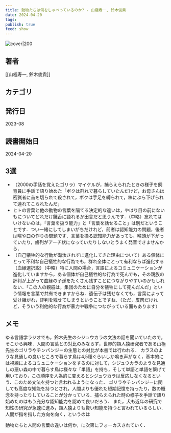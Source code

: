 ```yaml
---
title: 動物たちは何をしゃべっているのか? - 山極寿一, 鈴木俊貴
date: 2024-04-20
tags: 
publish: true
feed: show
---
```

![cover|200](http://books.google.com/books/content?id=QJ4C0AEACAAJ&printsec=frontcover&img=1&zoom=1&source=gbs_api)
## 著者
[[山極寿一, 鈴木俊貴]]
## カテゴリ

## 発行日
2023-08
## 読書開始日
2024-04-20

## 3選
 - （2000の手話を覚えたゴリラ）マイケルが，捕らえられたときの様子を飼育員に手話で語り始めた「ボクは群れで暮らしていたんだけど，お母さんは密猟者に首を切られて殺されて，ボクは手足を縛られて，棒にぶら下げられて連れてこられたんだ」
 - ヒトの言葉と他の動物の言葉を隔てる決定的な違いは，やはり目の前にないもについてどれだけ饒舌に語れるか田舎だと思うんです．（中略）忘れてはいけないのは，「言葉を扱う能力」と「言葉を話せること」は別だということです．つい一緒にしてしまいがちだけれど，前者は認知能力の問題，後者は喉や口の作りの問題です．言葉を操る認知能力があっても，喉頭が下がっていたり，歯列がアーチ状になっていたりしないとうまく発音できませんから．
 - （自己犠牲的な行動が淘汰されずに進化してきた理由について）ある個体にとって不利な自己犠牲的な行為でも，群れ全体にとって有利ならば進化する（血縁選択説）（中略）特に人間の場合，言語によるコミュニケーションが進化していますから，ある個体が自己犠牲的な行為で死んでも，その親族の評判が上がって血縁の子孫をたくさん残すことにつながりやすいのかもしれない．「この人の親戚は，集団のために自分を犠牲にして死んだんだ」という情報を言葉で共有できますからね．遺伝子は残せなくても，言葉によって受け継がれ，評判を残せてしまうということですね．（ただ，皮肉だけれど，そういう利他的な行為が暴力や戦争につながっている面もあります）
## メモ
ゆる言語学ラジオでも，鈴木先生のシジュウカラの文法の話を聞いていたので，そこから興味．人間の言葉との対比のみならず，世界的類人猿研究者である山極先生のゴリラやチンパンジーの生態との対比が本書では行われる．
カラスのような見通しの良いところで暮らす鳥は4,5種ぐらいしか鳴き声がなく，基本的には視線によるコミュニケーションをするのに対して，シジュウカラのような見通しの悪い森の中で暮らす鳥は様々な「単語」を持ち，そして単語と単語を繋げて用いており，この順序を人為的に変えるとシジュウカラは反応しなくなるという．このため文法を持つと言われるようになった．
ゴリラやチンパンジーに関しても高度な知能を持つとされ，人間よりも優れた短期記憶を持ったり，数の概念を持ったりしていることが分かっている．捕らえられた時の様子を手話で語り始めたのはもう充分な認知能力を認めて良いだろう．
また，犬も近年の研究で知性の研究が急速に進み，類人猿よりも賢い知能を持つと言われているらしい．人間が指を指した方向を向く，というのは

動物たちと人間の言葉の違いは何か，に次第にフォーカスされていく．